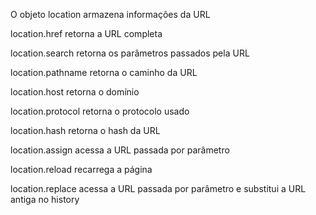 
O objeto location armazena informações da URL

location.href
retorna a URL completa

location.search
retorna os parâmetros passados pela URL

location.pathname
retorna o caminho da URL

location.host
retorna o domínio

location.protocol
retorna o protocolo usado

location.hash
retorna o hash da URL

location.assign
acessa a URL passada por parâmetro

location.reload
recarrega a página

location.replace
acessa a URL passada por parâmetro e substitui a URL antiga no history
